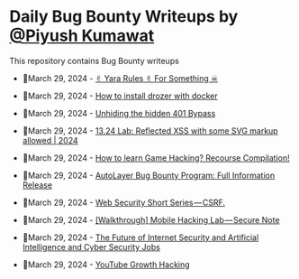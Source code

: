 # Daily Bug Bounty Writeups by [@Piyush Kumawat](https://twitter.com/piyush_supiy) 
This repository contains Bug Bounty writeups

<!-- BLOG-POST-LIST:START -->
 - 💯March 29, 2024 - [✌︎ Yara Rules ✌︎ For Something ☠︎](https://medium.com/@haticezkmnl/yara-rules-%EF%B8%8E-for-something-%EF%B8%8E-0164b38e3ddd?source=rss------bug_bounty-5) 

 - 💯March 29, 2024 - [How to install drozer with docker](https://medium.com/@nomad8061/hello-geeks-e8d0f62b22a1?source=rss------bug_bounty-5) 

 - 💯March 29, 2024 - [Unhiding the hidden 401 Bypass](https://medium.com/@Xt3sY/unhiding-the-hidden-401-bypass-10f48c67b50d?source=rss------bug_bounty-5) 

 - 💯March 29, 2024 - [13.24 Lab: Reflected XSS with some SVG markup allowed | 2024](https://cyberw1ng.medium.com/13-24-lab-reflected-xss-with-some-svg-markup-allowed-2024-78279b906ec2?source=rss------bug_bounty-5) 

 - 💯March 29, 2024 - [How to learn Game Hacking? Recourse Compilation!](https://medium.com/@yannik603/how-to-learn-game-hacking-recourse-compilation-1c5d2807a7cb?source=rss------bug_bounty-5) 

 - 💯March 29, 2024 - [AutoLayer Bug Bounty Program: Full Information Release](https://autolayer.medium.com/autolayer-bug-bounty-program-full-information-release-d5de0bab972e?source=rss------bug_bounty-5) 

 - 💯March 29, 2024 - [Web Security Short Series — CSRF.](https://medium.com/@frankyyano/web-security-short-series-csrf-4cdf6f936773?source=rss------bug_bounty-5) 

 - 💯March 29, 2024 - [[Walkthrough] Mobile Hacking Lab — Secure Note](https://medium.com/@karimul.sh/walkthrough-mobile-hacking-lab-secure-note-eeb4af20e01b?source=rss------bug_bounty-5) 

 - 💯March 29, 2024 - [The Future of Internet Security and Artificial Intelligence and Cyber Security Jobs](https://python.plainenglish.io/the-future-of-internet-security-and-artificial-intelligence-and-cyber-security-jobs-528b4c340cf9?source=rss------bug_bounty-5) 

 - 💯March 29, 2024 - [YouTube Growth Hacking](https://sanparatama.medium.com/youtube-growth-hacking-a94457f04789?source=rss------bug_bounty-5) 
<!-- BLOG-POST-LIST:END -->
